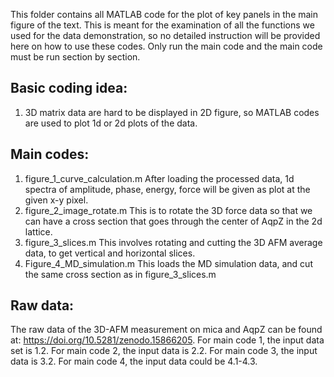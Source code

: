 This folder contains all MATLAB code for the plot of key panels in the main figure of the text. This is meant for the examination of all the functions we used for the data demonstration, so no detailed instruction will be provided here on how to use these codes. Only run the main code and the main code must be run section by section.

## Basic coding idea:
1. 3D matrix data are hard to be displayed in 2D figure, so MATLAB codes are used to plot 1d or 2d plots of the data.


## Main codes:
1. figure_1_curve_calculation.m
	After loading the processed data, 1d spectra of amplitude, phase, energy, force will be given as plot at the given x-y pixel.
2. figure_2_image_rotate.m
	This is to rotate the 3D force data so that we can have a cross section that goes through the center of AqpZ in the 2d lattice.
3. figure_3_slices.m
	This involves rotating and cutting the 3D AFM average data, to get vertical and horizontal slices.
4. Figure_4_MD_simulation.m
	This loads the MD simulation data, and cut the same cross section as in figure_3_slices.m
	
	
## Raw data:
The raw data of the 3D-AFM measurement on mica and AqpZ can be found at: https://doi.org/10.5281/zenodo.15866205. For main code 1, the input data set is 1.2. For main code 2, the input data is 2.2. For main code 3, the input data is 3.2. For main code 4, the input data could be 4.1-4.3.